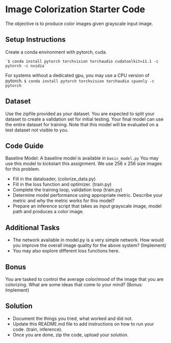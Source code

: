 # Image Colorization Starter Code
The objective is to produce color images given grayscale input image. 

## Setup Instructions
Create a conda environment with pytorch, cuda. 

    `$ conda install pytorch torchvision torchaudio cudatoolkit=11.1 -c pytorch -c nvidia`

For systems without a dedicated gpu, you may use a CPU version of pytorch.
`$ conda install pytorch torchvision torchaudio cpuonly -c pytorch`
    
## Dataset
Use the zipfile provided as your dataset. You are expected to split your dataset to create a validation set for initial testing. Your final model can use the entire dataset for training. Note that this model will be evaluated on a test dataset not visible to you.

## Code Guide
Baseline Model: A baseline model is available in `basic_model.py` You may use this model to kickstart this assignment. We use 256 x 256 size images for this problem.
-	Fill in the dataloader, (colorize_data.py)
-	Fill in the loss function and optimizer. (train.py)
-	Complete the training loop, validation loop (train.py)
-	Determine model performance using appropriate metric. Describe your metric and why the metric works for this model? 
- Prepare an inference script that takes as input grayscale image, model path and produces a color image. 

## Additional Tasks 
- The network available in model.py is a very simple network. How would you improve the overall image quality for the above system? (Implement)
- You may also explore different loss functions here.

## Bonus
You are tasked to control the average color/mood of the image that you are colorizing. What are some ideas that come to your mind? (Bonus: Implement)

## Solution
- Document the things you tried, what worked and did not. 
- Update this README.md file to add instructions on how to run your code. (train, inference). 
- Once you are done, zip the code, upload your solution.  

